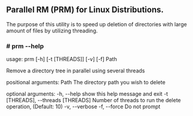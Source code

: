 ## Parallel RM (PRM) for Linux Distributions.

The purpose of this utility is to speed up deletion of directories with large amount of files by utilizing threading.



### # prm --help
usage: prm [-h] [-t [THREADS]] [-v] [-f] Path

Remove a directory tree in parallel using several threads

positional arguments:
  Path                  The directory path you wish to delete

optional arguments:
  -h, --help            show this help message and exit
  -t [THREADS], --threads [THREADS]
                        Number of threads to run the delete operation,
                        (Default: 10)
  -v, --verbose
  -f, --force           Do not prompt

